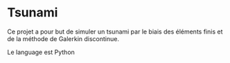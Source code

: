 # Tsunami

Ce projet a pour but de simuler un tsunami par le biais des éléments finis et de la méthode de Galerkin discontinue.

Le language est Python
